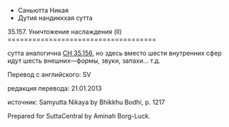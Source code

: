 









* Саньютта Никая
* Дутия нандиккхая сутта


35\.157\. Уничтожение наслаждения \(II\)
\=\=\=\=\=\=\=\=\=\=\=\=\=\=\=\=\=\=\=\=\=\=\=\=\=\=\=\=\=\=\=\=\=\=\=\=



сутта аналогична [СН 35\.156](/sn35\.156/ru/sv), но здесь вместо шести внутренних сфер идут шесть внешних—формы, звуки, запахи… т\.д\.



Перевод с английского: SV


редакция перевода: 21\.01\.2013


источник: Samyutta Nikaya by Bhikkhu Bodhi, p\. 1217


Prepared for SuttaCentral by Aminah Borg\-Luck\.






